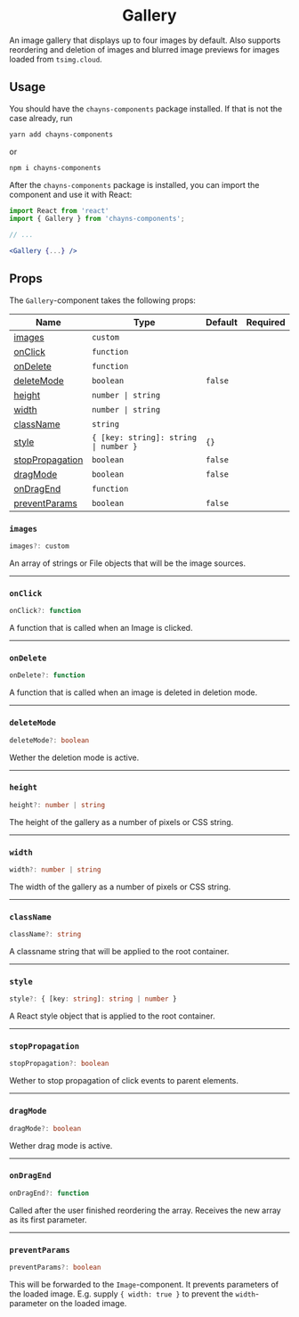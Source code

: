 <div align="center"><h1>Gallery</h1></div>

An image gallery that displays up to four images by default. Also supports
reordering and deletion of images and blurred image previews for images loaded
from `tsimg.cloud`.

## Usage

You should have the `chayns-components` package installed. If that is not the
case already, run

```bash
yarn add chayns-components
```

or

```bash
npm i chayns-components
```

After the `chayns-components` package is installed, you can import the component
and use it with React:

```jsx
import React from 'react'
import { Gallery } from 'chayns-components';

// ...

<Gallery {...} />
```

## Props

The `Gallery`-component takes the following props:

| Name                                | Type                                  | Default | Required |
| ----------------------------------- | ------------------------------------- | ------- | :------: |
| [images](#images)                   | `custom`                              |         |          |
| [onClick](#onclick)                 | `function`                            |         |          |
| [onDelete](#ondelete)               | `function`                            |         |          |
| [deleteMode](#deletemode)           | `boolean`                             | `false` |          |
| [height](#height)                   | `number \| string`                    |         |          |
| [width](#width)                     | `number \| string`                    |         |          |
| [className](#classname)             | `string`                              |         |          |
| [style](#style)                     | `{ [key: string]: string \| number }` | `{}`    |          |
| [stopPropagation](#stoppropagation) | `boolean`                             | `false` |          |
| [dragMode](#dragmode)               | `boolean`                             | `false` |          |
| [onDragEnd](#ondragend)             | `function`                            |         |          |
| [preventParams](#preventparams)     | `boolean`                             | `false` |          |

### `images`

```ts
images?: custom
```

An array of strings or File objects that will be the image sources.

---

### `onClick`

```ts
onClick?: function
```

A function that is called when an Image is clicked.

---

### `onDelete`

```ts
onDelete?: function
```

A function that is called when an image is deleted in deletion mode.

---

### `deleteMode`

```ts
deleteMode?: boolean
```

Wether the deletion mode is active.

---

### `height`

```ts
height?: number | string
```

The height of the gallery as a number of pixels or CSS string.

---

### `width`

```ts
width?: number | string
```

The width of the gallery as a number of pixels or CSS string.

---

### `className`

```ts
className?: string
```

A classname string that will be applied to the root container.

---

### `style`

```ts
style?: { [key: string]: string | number }
```

A React style object that is applied to the root container.

---

### `stopPropagation`

```ts
stopPropagation?: boolean
```

Wether to stop propagation of click events to parent elements.

---

### `dragMode`

```ts
dragMode?: boolean
```

Wether drag mode is active.

---

### `onDragEnd`

```ts
onDragEnd?: function
```

Called after the user finished reordering the array. Receives the new array as
its first parameter.

---

### `preventParams`

```ts
preventParams?: boolean
```

This will be forwarded to the `Image`-component. It prevents parameters of the
loaded image. E.g. supply `{ width: true }` to prevent the `width`-parameter on
the loaded image.
